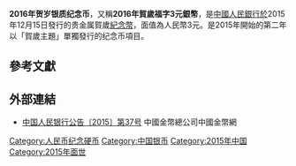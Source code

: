 **2016年贺岁银质纪念币**，又稱**2016年賀歲福字3元銀幣**，是[中國人民銀行於](https://zh.wikipedia.org/wiki/中國人民銀行 "wikilink")2015年12月15日發行的贵金属賀歲[紀念幣](https://zh.wikipedia.org/wiki/紀念幣 "wikilink")，面值為人民幣3元。是2015年開始的第二年以「賀歲主題」單獨發行的纪念币項目。

## 參考文獻

## 外部連結

  - [中国人民银行公告〔2015〕第37号](http://www.chngc.net/zhuanti/2016/hs/fxgg.html)
    中國金幣總公司中國金幣網

[Category:人民币纪念硬币](https://zh.wikipedia.org/wiki/Category:人民币纪念硬币 "wikilink")
[Category:中国银币](https://zh.wikipedia.org/wiki/Category:中国银币 "wikilink")
[Category:2015年中国](https://zh.wikipedia.org/wiki/Category:2015年中国 "wikilink")
[Category:2015年面世](https://zh.wikipedia.org/wiki/Category:2015年面世 "wikilink")